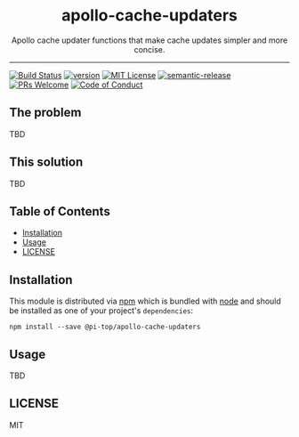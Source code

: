 <div align="center">
<h1>apollo-cache-updaters</h1>

</a>

<p>Apollo cache updater functions that make cache updates simpler and more concise.</p>

</div>

<hr />

[![Build Status][build-badge]][build]
[![version][version-badge]][package]
[![MIT License][license-badge]][license]
[![semantic-release](https://img.shields.io/badge/%20%20%F0%9F%93%A6%F0%9F%9A%80-semantic--release-e10079.svg)](https://github.com/semantic-release/semantic-release)
[![PRs Welcome][prs-badge]][prs]
[![Code of Conduct][coc-badge]][coc]

## The problem

TBD

## This solution

TBD

## Table of Contents

<!-- START doctoc generated TOC please keep comment here to allow auto update -->
<!-- DON'T EDIT THIS SECTION, INSTEAD RE-RUN doctoc TO UPDATE -->

- [Installation](#installation)
- [Usage](#usage)
- [LICENSE](#license)

<!-- END doctoc generated TOC please keep comment here to allow auto update -->

## Installation

This module is distributed via [npm][npm] which is bundled with [node][node] and
should be installed as one of your project's `dependencies`:

```
npm install --save @pi-top/apollo-cache-updaters
```

## Usage

TBD

## LICENSE

MIT

[npm]: https://www.npmjs.com/
[node]: https://nodejs.org
[build-badge]: https://github.com/pi-top/apollo-cache-updaters/workflows/apollo-cache-updaters/badge.svg
[build]: https://github.com/pi-top/apollo-cache-updaters/actions?query=branch%3Amaster+workflow%3Aapollo-cache-updaters
[version-badge]: https://img.shields.io/npm/v/pitop/apollo-cache-updaters.svg?style=flat-square
[package]: https://www.npmjs.com/package/@pitop/apollo-cache-updaters
[downloads-badge]: https://img.shields.io/npm/dm/pitop/apollo-cache-updaters.svg?style=flat-square
[npmtrends]: http://www.npmtrends.com/webdriverio-testing-library
[license-badge]: https://img.shields.io/npm/l/webdriverio-testing-library.svg?style=flat-square
[license]: https://github.com/pitop/apollo-cache-updaters/blob/master/LICENSE
[prs-badge]: https://img.shields.io/badge/PRs-welcome-brightgreen.svg?style=flat-square
[prs]: http://makeapullrequest.com
[coc-badge]: https://img.shields.io/badge/code%20of-conduct-ff69b4.svg?style=flat-square
[coc]: https://github.com/pi-top/apollo-cache-updaters/blob/master/other/CODE_OF_CONDUCT.md